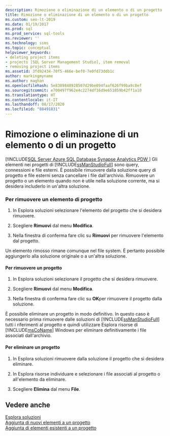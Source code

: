 ```yaml
---
description: Rimozione o eliminazione di un elemento o di un progetto
title: Rimozione o eliminazione di un elemento o di un progetto
ms.custom: seo-lt-2019
ms.date: 01/19/2017
ms.prod: sql
ms.prod_service: sql-tools
ms.reviewer: ''
ms.technology: ssms
ms.topic: conceptual
helpviewer_keywords:
- deleting project items
- projects [SQL Server Management Studio], item removal
- removing project items
ms.assetid: 3fd92434-70f5-466e-bef0-7e0fd73ddb1c
author: markingmyname
ms.author: maghan
ms.openlocfilehash: 5e8389848928507d29be094faaf626f99ba9c8ef
ms.sourcegitcommit: e700497f962e4c2274df16d9e651059b42ff1a10
ms.translationtype: HT
ms.contentlocale: it-IT
ms.lasthandoff: 08/17/2020
ms.locfileid: "88491831"
---
```

# <a name="remove-or-delete-an-item-or-project"></a>Rimozione o eliminazione di un elemento o di un progetto
[!INCLUDE[SQL Server Azure SQL Database Synapse Analytics PDW ](../../includes/applies-to-version/sql-asdb-asdbmi-asa-pdw.md)]
Gli elementi nei progetti di [!INCLUDE[ssManStudioFull](../../includes/ssmanstudiofull-md.md)] sono query, connessioni e file esterni. È possibile rimuovere dalla soluzione query di progetto e file esterni senza cancellare i file dall'archivio. Rimuovere un progetto o un elemento quando non è utile nella soluzione corrente, ma si desidera includerlo in un'altra soluzione.  
  
### <a name="to-remove-a-project-item"></a>Per rimuovere un elemento di progetto  
  
1.  In Esplora soluzioni selezionare l'elemento del progetto che si desidera rimuovere.  
  
2.  Scegliere **Rimuovi** dal menu **Modifica**.  
  
3.  Nella finestra di conferma fare clic su **Rimuovi** per rimuovere l'elemento dal progetto.  
  
Un elemento rimosso rimane comunque nel file system. È pertanto possibile aggiungerlo alla soluzione originale o a un'altra soluzione.  
  
#### <a name="to-remove-a-project"></a>Per rimuovere un progetto  
  
1.  In Esplora soluzioni selezionare il progetto che si desidera rimuovere.  
  
2.  Scegliere **Rimuovi** dal menu **Modifica**.  
  
3.  Nella finestra di conferma fare clic su **OK**per rimuovere il progetto dalla soluzione.  
  
È possibile eliminare un progetto in modo definitivo. In questo caso è necessario prima rimuovere dalle soluzioni di [!INCLUDE[ssManStudioFull](../../includes/ssmanstudiofull-md.md)] tutti i riferimenti al progetto e quindi utilizzare Esplora risorse di [!INCLUDE[msCoName](../../includes/msconame_md.md)] Windows per eliminare definitivamente i file associati dall'archivio.  
  
#### <a name="to-delete-a-project"></a>Per eliminare un progetto  
  
1.  In Esplora soluzioni rimuovere dalla soluzione il progetto che si desidera eliminare.  
  
2.  In Esplora risorse individuare e selezionare i file associati al progetto o all'elemento da eliminare.  
  
3.  Scegliere **Elimina** dal menu **File**.  
  
## <a name="see-also"></a>Vedere anche  
[Esplora soluzioni](../../ssms/solution/solution-explorer.md)  
[Aggiunta di nuovi elementi a un progetto](../../ssms/solution/add-new-items-to-a-project.md)  
[Aggiunta di elementi esistenti a un progetto](../../ssms/solution/add-existing-items-to-a-project.md)  
  
